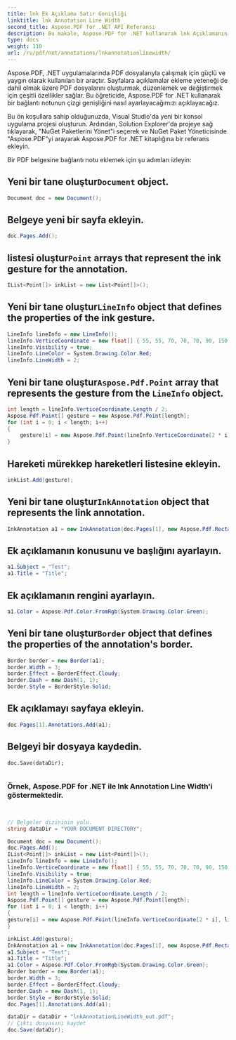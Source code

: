 ```yaml
---
title: lnk Ek Açıklama Satır Genişliği
linktitle: lnk Annotation Line Width
second_title: Aspose.PDF for .NET API Referansı
description: Bu makale, Aspose.PDF for .NET kullanarak lnk Açıklamanın çizgi genişliğini ayarlamak için adım adım bir kılavuz sunmaktadır.
type: docs
weight: 110
url: /ru/pdf/net/annotations/lnkannotationlinewidth/
---
```

Aspose.PDF, .NET uygulamalarında PDF dosyalarıyla çalışmak için güçlü ve yaygın olarak kullanılan bir araçtır. Sayfalara açıklamalar ekleme yeteneği de dahil olmak üzere PDF dosyalarını oluşturmak, düzenlemek ve değiştirmek için çeşitli özellikler sağlar. Bu öğreticide, Aspose.PDF for .NET kullanarak bir bağlantı notunun çizgi genişliğini nasıl ayarlayacağımızı açıklayacağız.

Bu ön koşullara sahip olduğunuzda, Visual Studio'da yeni bir konsol uygulama projesi oluşturun. Ardından, Solution Explorer'da projeye sağ tıklayarak, "NuGet Paketlerini Yönet"i seçerek ve NuGet Paket Yöneticisinde "Aspose.PDF"yi arayarak Aspose.PDF for .NET kitaplığına bir referans ekleyin.

Bir PDF belgesine bağlantı notu eklemek için şu adımları izleyin:

##  Yeni bir tane oluştur`Document` object.
```csharp
Document doc = new Document();
```
## Belgeye yeni bir sayfa ekleyin.
```csharp
doc.Pages.Add();
```
##  listesi oluştur`Point` arrays that represent the ink gesture for the annotation.
```csharp
IList<Point[]> inkList = new List<Point[]>();
```
##  Yeni bir tane oluştur`LineInfo` object that defines the properties of the ink gesture.
```csharp
LineInfo lineInfo = new LineInfo();
lineInfo.VerticeCoordinate = new float[] { 55, 55, 70, 70, 70, 90, 150, 60 };
lineInfo.Visibility = true;
lineInfo.LineColor = System.Drawing.Color.Red;
lineInfo.LineWidth = 2;
```
##  Yeni bir tane oluştur`Aspose.Pdf.Point` array that represents the gesture from the `LineInfo` object.
```csharp
int length = lineInfo.VerticeCoordinate.Length / 2;
Aspose.Pdf.Point[] gesture = new Aspose.Pdf.Point[length];
for (int i = 0; i < length; i++)
{
    gesture[i] = new Aspose.Pdf.Point(lineInfo.VerticeCoordinate[2 * i], lineInfo.VerticeCoordinate[2 * i + 1]);
}
```
## Hareketi mürekkep hareketleri listesine ekleyin.
```csharp
inkList.Add(gesture);
```
##  Yeni bir tane oluştur`InkAnnotation` object that represents the link annotation.
```csharp
InkAnnotation a1 = new InkAnnotation(doc.Pages[1], new Aspose.Pdf.Rectangle(100, 100, 300, 300), inkList);
```
## Ek açıklamanın konusunu ve başlığını ayarlayın.
```csharp
a1.Subject = "Test";
a1.Title = "Title";
```
## Ek açıklamanın rengini ayarlayın.
```csharp
a1.Color = Aspose.Pdf.Color.FromRgb(System.Drawing.Color.Green);
```
##  Yeni bir tane oluştur`Border` object that defines the properties of the annotation's border.
```csharp
Border border = new Border(a1);
border.Width = 3;
border.Effect = BorderEffect.Cloudy;
border.Dash = new Dash(1, 1);
border.Style = BorderStyle.Solid;
```
## Ek açıklamayı sayfaya ekleyin.
```csharp
doc.Pages[1].Annotations.Add(a1);
```
## Belgeyi bir dosyaya kaydedin.
```c// Save output file
doc.Save(dataDir);


```
### Örnek, Aspose.PDF for .NET ile lnk Annotation Line Width'i göstermektedir.

```csharp


// Belgeler dizininin yolu.
string dataDir = "YOUR DOCUMENT DIRECTORY";

Document doc = new Document();
doc.Pages.Add();
IList<Point[]> inkList = new List<Point[]>();
LineInfo lineInfo = new LineInfo();
lineInfo.VerticeCoordinate = new float[] { 55, 55, 70, 70, 70, 90, 150, 60 };
lineInfo.Visibility = true;
lineInfo.LineColor = System.Drawing.Color.Red;
lineInfo.LineWidth = 2;
int length = lineInfo.VerticeCoordinate.Length / 2;
Aspose.Pdf.Point[] gesture = new Aspose.Pdf.Point[length];
for (int i = 0; i < length; i++)
{
gesture[i] = new Aspose.Pdf.Point(lineInfo.VerticeCoordinate[2 * i], lineInfo.VerticeCoordinate[2 * i + 1]);
}

inkList.Add(gesture);
InkAnnotation a1 = new InkAnnotation(doc.Pages[1], new Aspose.Pdf.Rectangle(100, 100, 300, 300), inkList);
a1.Subject = "Test";
a1.Title = "Title";
a1.Color = Aspose.Pdf.Color.FromRgb(System.Drawing.Color.Green);
Border border = new Border(a1);
border.Width = 3;
border.Effect = BorderEffect.Cloudy;
border.Dash = new Dash(1, 1);
border.Style = BorderStyle.Solid;
doc.Pages[1].Annotations.Add(a1);

dataDir = dataDir + "lnkAnnotationLineWidth_out.pdf";
// Çıktı dosyasını kaydet
doc.Save(dataDir);


```
